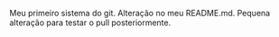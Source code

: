 Meu primeiro sistema do git.
Alteração no meu README.md.
Pequena alteração para testar o pull posteriormente.
